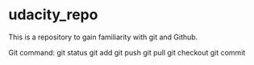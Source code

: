 # udacity_repo
This is a repository to gain familiarity with git and Github. 

Git command:
git status 
git add
git push
git pull
git checkout
git commit
